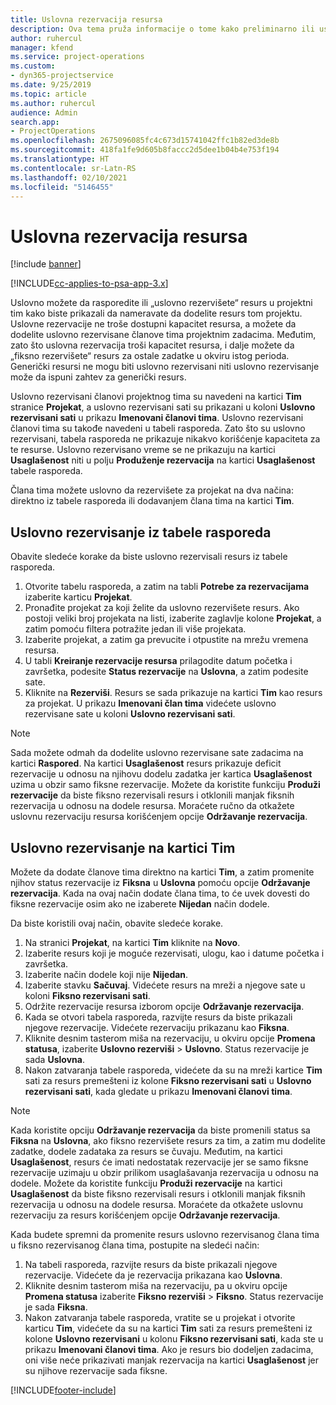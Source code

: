 ```yaml
---
title: Uslovna rezervacija resursa
description: Ova tema pruža informacije o tome kako preliminarno ili uslovno rezervisati članove projektnog tima.
author: ruhercul
manager: kfend
ms.service: project-operations
ms.custom:
- dyn365-projectservice
ms.date: 9/25/2019
ms.topic: article
ms.author: ruhercul
audience: Admin
search.app:
- ProjectOperations
ms.openlocfilehash: 2675096085fc4c673d15741042ffc1b82ed3de8b
ms.sourcegitcommit: 418fa1fe9d605b8faccc2d5dee1b04b4e753f194
ms.translationtype: HT
ms.contentlocale: sr-Latn-RS
ms.lasthandoff: 02/10/2021
ms.locfileid: "5146455"
---
```

# <a name="soft-book-a-resource"></a>Uslovna rezervacija resursa

[!include [banner](../includes/psa-now-project-operations.md)]

[!INCLUDE[cc-applies-to-psa-app-3.x](../includes/cc-applies-to-psa-app-3x.md)]

Uslovno možete da rasporedite ili „uslovno rezervišete“ resurs u projektni tim kako biste prikazali da nameravate da dodelite resurs tom projektu. Uslovne rezervacije ne troše dostupni kapacitet resursa, a možete da dodelite uslovno rezervisane članove tima projektnim zadacima. Međutim, zato što uslovna rezervacija troši kapacitet resursa, i dalje možete da „fiksno rezervišete“ resurs za ostale zadatke u okviru istog perioda. Generički resursi ne mogu biti uslovno rezervisani niti uslovno rezervisanje može da ispuni zahtev za generički resurs.

Uslovno rezervisani članovi projektnog tima su navedeni na kartici **Tim** stranice **Projekat**, a uslovno rezervisani sati su prikazani u koloni **Uslovno rezervisani sati** u prikazu **Imenovani članovi tima**. Uslovno rezervisani članovi tima su takođe navedeni u tabeli rasporeda. Zato što su uslovno rezervisani, tabela rasporeda ne prikazuje nikakvo korišćenje kapaciteta za te resurse. Uslovno rezervisano vreme se ne prikazuju na kartici **Usaglašenost** niti u polju **Produženje rezervacija** na kartici **Usaglašenost** tabele rasporeda. 

Člana tima možete uslovno da rezervišete za projekat na dva načina: direktno iz tabele rasporeda ili dodavanjem člana tima na kartici **Tim**. 

## <a name="soft-book-from-the-schedule-board"></a>Uslovno rezervisanje iz tabele rasporeda
Obavite sledeće korake da biste uslovno rezervisali resurs iz tabele rasporeda. 

1. Otvorite tabelu rasporeda, a zatim na tabli **Potrebe za rezervacijama** izaberite karticu **Projekat**.
2. Pronađite projekat za koji želite da uslovno rezervišete resurs. Ako postoji veliki broj projekata na listi, izaberite zaglavlje kolone **Projekat**, a zatim pomoću filtera potražite jedan ili više projekata.
3. Izaberite projekat, a zatim ga prevucite i otpustite na mrežu vremena resursa.
5. U tabli **Kreiranje rezervacije resursa** prilagodite datum početka i završetka, podesite **Status rezervacije** na **Uslovna**, a zatim podesite sate. 
6. Kliknite na **Rezerviši**. Resurs se sada prikazuje na kartici **Tim** kao resurs za projekat. U prikazu **Imenovani član tima** videćete uslovno rezervisane sate u koloni **Uslovno rezervisani sati**.

> [!NOTE]
> Sada možete odmah da dodelite uslovno rezervisane sate zadacima na kartici **Raspored**. Na kartici **Usaglašenost** resurs prikazuje deficit rezervacije u odnosu na njihovu dodelu zadatka jer kartica **Usaglašenost** uzima u obzir samo fiksne rezervacije. Možete da koristite funkciju **Produži rezervacije** da biste fiksno rezervisali resurs i otklonili manjak fiksnih rezervacija u odnosu na dodele resursa. Moraćete ručno da otkažete uslovnu rezervaciju resursa korišćenjem opcije **Održavanje rezervacija**.

## <a name="soft-book-on-the-team-tab"></a>Uslovno rezervisanje na kartici Tim

Možete da dodate članove tima direktno na kartici **Tim**, a zatim promenite njihov status rezervacije iz **Fiksna** u **Uslovna** pomoću opcije **Održavanje rezervacija**. Kada na ovaj način dodate člana tima, to će uvek dovesti do fiksne rezervacije osim ako ne izaberete **Nijedan** način dodele.

Da biste koristili ovaj način, obavite sledeće korake.

1. Na stranici **Projekat**, na kartici **Tim** kliknite na **Novo**.
2. Izaberite resurs koji je moguće rezervisati, ulogu, kao i datume početka i završetka.
3. Izaberite način dodele koji nije **Nijedan**.
4. Izaberite stavku **Sačuvaj**. Videćete resurs na mreži a njegove sate u koloni **Fiksno rezervisani sati**.
5. Održite rezervacije resursa izborom opcije **Održavanje rezervacija**.
6. Kada se otvori tabela rasporeda, razvijte resurs da biste prikazali njegove rezervacije. Videćete rezervaciju prikazanu kao **Fiksna**.
7. Kliknite desnim tasterom miša na rezervaciju, u okviru opcije **Promena statusa**, izaberite **Uslovno rezerviši** \> **Uslovno**. Status rezervacije je sada **Uslovna**.
8. Nakon zatvaranja tabele rasporeda, videćete da su na mreži kartice **Tim** sati za resurs premešteni iz kolone **Fiksno rezervisani sati** u **Uslovno rezervisani sati**, kada gledate u prikazu **Imenovani članovi tima**.

> [!NOTE]
> Kada koristite opciju **Održavanje rezervacija** da biste promenili status sa **Fiksna** na **Uslovna**, ako fiksno rezervišete resurs za tim, a zatim mu dodelite zadatke, dodele zadataka za resurs se čuvaju. Međutim, na kartici **Usaglašenost**, resurs će imati nedostatak rezervacije jer se samo fiksne rezervacije uzimaju u obzir prilikom usaglašavanja rezervacija u odnosu na dodele. Možete da koristite funkciju **Produži rezervacije** na kartici **Usaglašenost** da biste fiksno rezervisali resurs i otklonili manjak fiksnih rezervacija u odnosu na dodele resursa. Moraćete da otkažete uslovnu rezervaciju za resurs korišćenjem opcije **Održavanje rezervacija**.

Kada budete spremni da promenite resurs uslovno rezervisanog člana tima u fiksno rezervisanog člana tima, postupite na sledeći način:

1. Na tabeli rasporeda, razvijte resurs da biste prikazali njegove rezervacije. Videćete da je rezervacija prikazana kao **Uslovna**.
2. Kliknite desnim tasterom miša na rezervaciju, pa u okviru opcije **Promena statusa** izaberite **Fiksno rezerviši** \> **Fiksno**. Status rezervacije je sada **Fiksna**.
3. Nakon zatvaranja tabele rasporeda, vratite se u projekat i otvorite karticu **Tim**, videćete da su na kartici **Tim** sati za resurs premešteni iz kolone **Uslovno rezervisani** u kolonu **Fiksno rezervisani sati**, kada ste u prikazu **Imenovani članovi tima**. Ako je resurs bio dodeljen zadacima, oni više neće prikazivati manjak rezervacija na kartici **Usaglašenost** jer su njihove rezervacije sada fiksne.



[!INCLUDE[footer-include](../includes/footer-banner.md)]